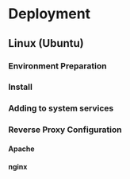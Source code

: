 # Deployment


## Linux (Ubuntu)

### Environment Preparation

### Install

### Adding to system services

### Reverse Proxy Configuration


#### Apache

#### nginx

